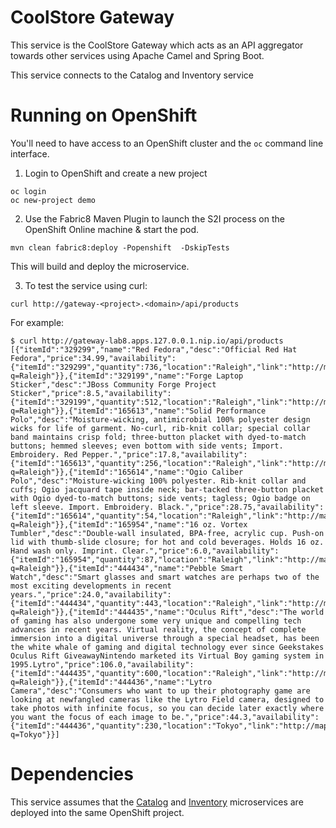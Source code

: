 # CoolStore Gateway

This service is the CoolStore Gateway which acts as an API aggregator towards other
services using Apache Camel and Spring Boot.

This service connects to the Catalog and Inventory service

# Running on OpenShift

You'll need to have access to an OpenShift cluster and the `oc` command line interface.

1. Login to OpenShift and create a new project

```
oc login
oc new-project demo
```

2. Use the Fabric8 Maven Plugin to launch the S2I process on the OpenShift Online machine & start the pod.

```
mvn clean fabric8:deploy -Popenshift  -DskipTests
```

This will build and deploy the microservice.

3. To test the service using curl:

```
curl http://gateway-<project>.<domain>/api/products
```
For example:

```
$ curl http://gateway-lab8.apps.127.0.0.1.nip.io/api/products
[{"itemId":"329299","name":"Red Fedora","desc":"Official Red Hat Fedora","price":34.99,"availability":{"itemId":"329299","quantity":736,"location":"Raleigh","link":"http://maps.google.com/?q=Raleigh"}},{"itemId":"329199","name":"Forge Laptop Sticker","desc":"JBoss Community Forge Project Sticker","price":8.5,"availability":{"itemId":"329199","quantity":512,"location":"Raleigh","link":"http://maps.google.com/?q=Raleigh"}},{"itemId":"165613","name":"Solid Performance Polo","desc":"Moisture-wicking, antimicrobial 100% polyester design wicks for life of garment. No-curl, rib-knit collar; special collar band maintains crisp fold; three-button placket with dyed-to-match buttons; hemmed sleeves; even bottom with side vents; Import. Embroidery. Red Pepper.","price":17.8,"availability":{"itemId":"165613","quantity":256,"location":"Raleigh","link":"http://maps.google.com/?q=Raleigh"}},{"itemId":"165614","name":"Ogio Caliber Polo","desc":"Moisture-wicking 100% polyester. Rib-knit collar and cuffs; Ogio jacquard tape inside neck; bar-tacked three-button placket with Ogio dyed-to-match buttons; side vents; tagless; Ogio badge on left sleeve. Import. Embroidery. Black.","price":28.75,"availability":{"itemId":"165614","quantity":54,"location":"Raleigh","link":"http://maps.google.com/?q=Raleigh"}},{"itemId":"165954","name":"16 oz. Vortex Tumbler","desc":"Double-wall insulated, BPA-free, acrylic cup. Push-on lid with thumb-slide closure; for hot and cold beverages. Holds 16 oz. Hand wash only. Imprint. Clear.","price":6.0,"availability":{"itemId":"165954","quantity":87,"location":"Raleigh","link":"http://maps.google.com/?q=Raleigh"}},{"itemId":"444434","name":"Pebble Smart Watch","desc":"Smart glasses and smart watches are perhaps two of the most exciting developments in recent years.","price":24.0,"availability":{"itemId":"444434","quantity":443,"location":"Raleigh","link":"http://maps.google.com/?q=Raleigh"}},{"itemId":"444435","name":"Oculus Rift","desc":"The world of gaming has also undergone some very unique and compelling tech advances in recent years. Virtual reality, the concept of complete immersion into a digital universe through a special headset, has been the white whale of gaming and digital technology ever since Geekstakes Oculus Rift GiveawayNintendo marketed its Virtual Boy gaming system in 1995.Lytro","price":106.0,"availability":{"itemId":"444435","quantity":600,"location":"Raleigh","link":"http://maps.google.com/?q=Raleigh"}},{"itemId":"444436","name":"Lytro Camera","desc":"Consumers who want to up their photography game are looking at newfangled cameras like the Lytro Field camera, designed to take photos with infinite focus, so you can decide later exactly where you want the focus of each image to be.","price":44.3,"availability":{"itemId":"444436","quantity":230,"location":"Tokyo","link":"http://maps.google.com/?q=Tokyo"}}]
```

# Dependencies

This service assumes that the [Catalog](https://github.com/coolstore/catalog-springboot) and [Inventory](https://github.com/coolstore/inventory-wfswarm) microservices are deployed into the same OpenShift project.
